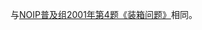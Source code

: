 与[NOIP普及组2001年第4题《装箱问题》](https://github.com/Duboshi/OJ-solutions/blob/master/NOIP/Junior/2001%20%E8%A3%85%E7%AE%B1%E9%97%AE%E9%A2%98.md)相同。
